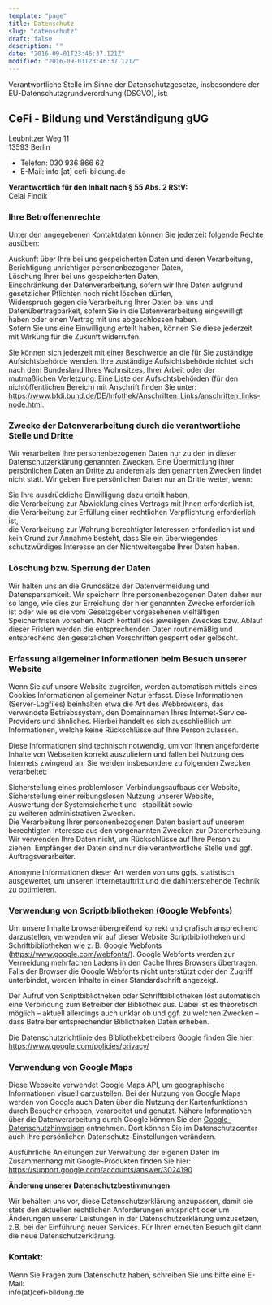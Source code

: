 ```yaml
---
template: "page"
title: Datenschutz
slug: "datenschutz"
draft: false
description: ""
date: "2016-09-01T23:46:37.121Z"
modified: "2016-09-01T23:46:37.121Z"
---
```


Verantwortliche Stelle im Sinne der Datenschutzgesetze, insbesondere der EU-Datenschutzgrundverordnung (DSGVO), ist:

## CeFi - Bildung und Verständigung gUG

Leubnitzer Weg 11  
13593 Berlin

- Telefon: 030 936 866 62
- E-Mail: info [at] cefi-bildung.de

**Verantwortlich für den Inhalt nach § 55 Abs. 2 RStV:**  
Celal Findik

###

### **Ihre Betroffenenrechte**

Unter den angegebenen Kontaktdaten können Sie jederzeit folgende Rechte ausüben:

Auskunft über Ihre bei uns gespeicherten Daten und deren Verarbeitung,  
Berichtigung unrichtiger personenbezogener Daten,  
Löschung Ihrer bei uns gespeicherten Daten,  
Einschränkung der Datenverarbeitung, sofern wir Ihre Daten aufgrund gesetzlicher Pflichten noch nicht löschen dürfen,  
Widerspruch gegen die Verarbeitung Ihrer Daten bei uns und  
Datenübertragbarkeit, sofern Sie in die Datenverarbeitung eingewilligt haben oder einen Vertrag mit uns abgeschlossen haben.  
Sofern Sie uns eine Einwilligung erteilt haben, können Sie diese jederzeit mit Wirkung für die Zukunft widerrufen.

Sie können sich jederzeit mit einer Beschwerde an die für Sie zuständige Aufsichtsbehörde wenden. Ihre zuständige Aufsichtsbehörde richtet sich nach dem Bundesland Ihres Wohnsitzes, Ihrer Arbeit oder der mutmaßlichen Verletzung. Eine Liste der Aufsichtsbehörden (für den nichtöffentlichen Bereich) mit Anschrift finden Sie unter:  
https://www.bfdi.bund.de/DE/Infothek/Anschriften_Links/anschriften_links-node.html.

### **Zwecke der Datenverarbeitung durch die verantwortliche Stelle und Dritte**

Wir verarbeiten Ihre personenbezogenen Daten nur zu den in dieser Datenschutzerklärung genannten Zwecken. Eine Übermittlung Ihrer persönlichen Daten an Dritte zu anderen als den genannten Zwecken findet nicht statt. Wir geben Ihre persönlichen Daten nur an Dritte weiter, wenn:

Sie Ihre ausdrückliche Einwilligung dazu erteilt haben,  
die Verarbeitung zur Abwicklung eines Vertrags mit Ihnen erforderlich ist,  
die Verarbeitung zur Erfüllung einer rechtlichen Verpflichtung erforderlich ist,  
die Verarbeitung zur Wahrung berechtigter Interessen erforderlich ist und kein Grund zur Annahme besteht, dass Sie ein überwiegendes schutzwürdiges Interesse an der Nichtweitergabe Ihrer Daten haben.

### **Löschung bzw. Sperrung der Daten**

Wir halten uns an die Grundsätze der Datenvermeidung und Datensparsamkeit. Wir speichern Ihre personenbezogenen Daten daher nur so lange, wie dies zur Erreichung der hier genannten Zwecke erforderlich ist oder wie es die vom Gesetzgeber vorgesehenen vielfältigen Speicherfristen vorsehen. Nach Fortfall des jeweiligen Zweckes bzw. Ablauf dieser Fristen werden die entsprechenden Daten routinemäßig und entsprechend den gesetzlichen Vorschriften gesperrt oder gelöscht.

### **Erfassung allgemeiner Informationen beim Besuch unserer Website**

Wenn Sie auf unsere Website zugreifen, werden automatisch mittels eines Cookies Informationen allgemeiner Natur erfasst. Diese Informationen (Server-Logfiles) beinhalten etwa die Art des Webbrowsers, das verwendete Betriebssystem, den Domainnamen Ihres Internet-Service-Providers und ähnliches. Hierbei handelt es sich ausschließlich um Informationen, welche keine Rückschlüsse auf Ihre Person zulassen.

Diese Informationen sind technisch notwendig, um von Ihnen angeforderte Inhalte von Webseiten korrekt auszuliefern und fallen bei Nutzung des Internets zwingend an. Sie werden insbesondere zu folgenden Zwecken verarbeitet:

Sicherstellung eines problemlosen Verbindungsaufbaus der Website,  
Sicherstellung einer reibungslosen Nutzung unserer Website,  
Auswertung der Systemsicherheit und -stabilität sowie  
zu weiteren administrativen Zwecken.  
Die Verarbeitung Ihrer personenbezogenen Daten basiert auf unserem berechtigten Interesse aus den vorgenannten Zwecken zur Datenerhebung. Wir verwenden Ihre Daten nicht, um Rückschlüsse auf Ihre Person zu ziehen. Empfänger der Daten sind nur die verantwortliche Stelle und ggf. Auftragsverarbeiter.

Anonyme Informationen dieser Art werden von uns ggfs. statistisch ausgewertet, um unseren Internetauftritt und die dahinterstehende Technik zu optimieren.

### **Verwendung von Scriptbibliotheken (Google Webfonts)**

Um unsere Inhalte browserübergreifend korrekt und grafisch ansprechend darzustellen, verwenden wir auf dieser Website Scriptbibliotheken und Schriftbibliotheken wie z. B. Google Webfonts (https://www.google.com/webfonts/). Google Webfonts werden zur Vermeidung mehrfachen Ladens in den Cache Ihres Browsers übertragen. Falls der Browser die Google Webfonts nicht unterstützt oder den Zugriff unterbindet, werden Inhalte in einer Standardschrift angezeigt.

Der Aufruf von Scriptbibliotheken oder Schriftbibliotheken löst automatisch eine Verbindung zum Betreiber der Bibliothek aus. Dabei ist es theoretisch möglich – aktuell allerdings auch unklar ob und ggf. zu welchen Zwecken – dass Betreiber entsprechender Bibliotheken Daten erheben.

Die Datenschutzrichtlinie des Bibliothekbetreibers Google finden Sie hier: https://www.google.com/policies/privacy/

### **Verwendung von Google Maps**

Diese Webseite verwendet Google Maps API, um geographische Informationen visuell darzustellen. Bei der Nutzung von Google Maps werden von Google auch Daten über die Nutzung der Kartenfunktionen durch Besucher erhoben, verarbeitet und genutzt. Nähere Informationen über die Datenverarbeitung durch Google können Sie den [Google-Datenschutzhinweisen][1] entnehmen. Dort können Sie im Datenschutzcenter auch Ihre persönlichen Datenschutz-Einstellungen verändern.

Ausführliche Anleitungen zur Verwaltung der eigenen Daten im Zusammenhang mit Google-Produkten finden Sie hier: https://support.google.com/accounts/answer/3024190

**Änderung unserer Datenschutzbestimmungen**

Wir behalten uns vor, diese Datenschutzerklärung anzupassen, damit sie stets den aktuellen rechtlichen Anforderungen entspricht oder um Änderungen unserer Leistungen in der Datenschutzerklärung umzusetzen, z.B. bei der Einführung neuer Services. Für Ihren erneuten Besuch gilt dann die neue Datenschutzerklärung.

### Kontakt:

Wenn Sie Fragen zum Datenschutz haben, schreiben Sie uns bitte eine E-Mail:  
info(at)cefi-bildung.de

[1]: https://policies.google.com/privacy
